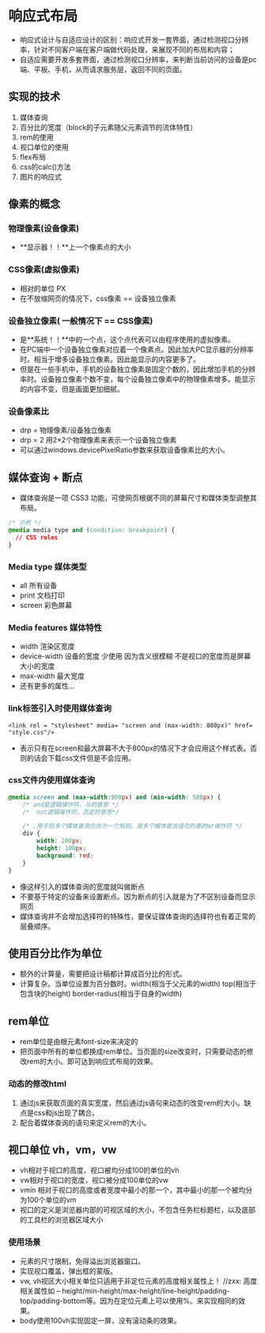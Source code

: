 # 响应式布局

* 响应式设计与自适应设计的区别：响应式开发一套界面，通过检测视口分辨率，针对不同客户端在客户端做代码处理，来展现不同的布局和内容；
* 自适应需要开发多套界面，通过检测视口分辨率，来判断当前访问的设备是pc端、平板、手机，从而请求服务层，返回不同的页面。

## 实现的技术

1. 媒体查询
2. 百分比的宽度（block的子元素随父元素调节的流体特性）
3. rem的使用
4. 视口单位的使用
5. flex布局
6. css的calc()方法
7. 图片的响应式

## 像素的概念

### 物理像素(设备像素)

* **显示器！！**上一个像素点的大小

### CSS像素(虚拟像素)

* 相对的单位 PX
* 在不放缩网页的情况下，css像素 == 设备独立像素

### 设备独立像素( 一般情况下 == CSS像素)

* 是**系统！！**中的一个点，这个点代表可以由程序使用的虚拟像素。
* 在PC端中一个设备独立像素对应着一个像素点。因此加大PC显示器的分辨率时。相当于增多设备独立像素。因此能显示的内容更多了。
* 但是在一些手机中，手机的设备独立像素是固定个数的，因此增加手机的分辨率时。设备独立像素个数不变，每个设备独立像素中的物理像素增多。能显示的内容不变，但是画面更加细腻。

### 设备像素比

* drp = 物理像素/设备独立像素
* drp = 2  用2*2个物理像素来表示一个设备独立像素
* 可以通过windows.devicePixelRatio参数来获取设备像素比的大小。

## 媒体查询 + 断点

* 媒体查询是一项 CSS3 功能，可使网页根据不同的屏幕尺寸和媒体类型调整其布局。

```css
/* 示例 */
@media media type and (condition: breakpoint) {
  // CSS rules
}
```

### Media type 媒体类型

* all 所有设备
* print 文档打印
* screen 彩色屏幕

### Media features 媒体特性

* width 渲染区宽度
* device-width 设备的宽度  少使用 因为含义很模糊 不是视口的宽度而是屏幕大小的宽度
* max-width 最大宽度
* 还有更多的属性...

### link标签引入时使用媒体查询

```<link rel = "stylesheet" media= "screen and (max-width: 800px)" href= "style.css"/>```

* 表示只有在screen和最大屏幕不大于800px的情况下才会应用这个样式表。否则的话会下载css文件但是不会应用。

### css文件内使用媒体查询

```css
@media screen and (max-width:800px) and (min-width: 500px) {
    /* and是逻辑操作符，与的意思 */
    /*  not逻辑操作符，否定的意思*/

    /* ,用于将多个媒体查询合并为一个规则。是多个媒体查询语句列表的or操作符 */
    div {
        width: 200px;
        height: 100px;
        background: red;
    }
}
```

* 像这样引入的媒体查询的宽度就叫做断点
* 不要基于特定的设备来设置断点。因为断点的引入就是为了不区别设备而显示网页
* 媒体查询并不会增加选择符的特殊性，要保证媒体查询的选择符也有着正常的层叠顺序。

## 使用百分比作为单位

* 额外的计算量，需要把设计稿都计算成百分比的形式。
* 计算复杂。当单位设置为百分数时。width(相当于父元素的width) top(相当于包含块的height) border-radius(相当于自身的width)

## rem单位

* rem单位是由根元素font-size来决定的
* 把页面中所有的单位都换成rem单位。当页面的size改变时，只需要动态的修改rem的大小。即可达到响应式布局的效果。

### 动态的修改html

1. 通过js来获取页面的真实宽度，然后通过js语句来动态的改变rem的大小。缺点是css和js出现了耦合。
2. 配合着媒体查询的语句来定义rem的大小。

## 视口单位 vh，vm，vw

* vh相对于视口的高度，视口被均分成100的单位的vh
* vw相对于视口的宽度，视口被分成100单位的vw
* vmin 相对于视口的高度或者宽度中最小的那一个，其中最小的那一个被均分为100个单位的vm
* 视口的定义是浏览器内部的可视区域的大小，不包含任务栏标题栏，以及底部的工具栏的浏览器区域大小

### 使用场景

* 元素的尺寸限制，免得溢出浏览器窗口。
* 实现视口覆盖，弹出框的蒙版。
* vw, vh视区大小相关单位只适用于非定位元素的高度相关属性上！ //zxx: 高度相关属性如 – height/min-height/max-height/line-height/padding-top/padding-bottom等。因为在定位元素上可以使用%。来实现相同的效果。
* body使用100vh实现固定一屏，没有滚动条的效果。
